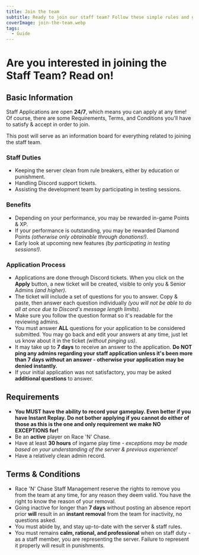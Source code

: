 ```yaml
---
title: Join the team
subtitle: Ready to join our staff team? Follow these simple rules and get started.
coverImage: join-the-team.webp
tags:
  - Guide
---
```


# Are you interested in joining the Staff Team? Read on!

## Basic Information

Staff Applications are open **24/7**, which means you can apply at any time! Of course, there are some Requirements, Terms, and Conditions you'll have to satisfy & accept in order to join. 

This post will serve as an information board for everything related to joining the staff team.

### Staff Duties
- Keeping the server clean from rule breakers, either by education or punishment.
- Handling Discord support tickets.
- Assisting the development team by participating in testing sessions.

### Benefits
- Depending on your performance, you may be rewarded in-game Points & XP.
- If your performance is outstanding, you may be rewarded Diamond Points *(otherwise only obtainable through donations!)*.
- Early look at upcoming new features *(by participating in testing sessions!)*.

### Application Process

- Applications are done through Discord tickets. When you click on the **Apply** button, a new ticket will be created, visible to only you & Senior Admins *(and higher)*.
- The ticket will include a set of questions for you to answer. Copy & paste, then answer each question individually *(you will not be able to do all at once due to Discord's message length limits)*.
- Make sure you follow the question format so it's readable for the reviewing admins.
- You must answer **ALL** questions for your application to be considered submitted. You may go back and edit your answers at any time, just let us know about it in the ticket *(without pinging us)*.
- It may take up to **7 days** to receive an answer to the application. **Do NOT ping any admins regarding your staff application unless it's been more than 7 days without an answer - otherwise your application may be denied instantly.**
- If your initial application was not satisfactory, you may be asked **additional questions** to answer.

## Requirements

- **You MUST have the ability to record your gameplay. Even better if you have Instant Replay. Do not bother applying if you cannot do either of those as this is the one and only requirement we make NO EXCEPTIONS for!** ️
- Be an **active** player on Race 'N' Chase.
- Have at least **30 hours** of ingame play time - *exceptions may be made based on your understanding of the server & previous experience!*
- Have a relatively clean admin record.

## Terms & Conditions
- Race 'N' Chase Staff Management reserve the rights to remove you from the team at any time, for any reason they deem valid. You have the right to know the reason of your removal.
- Going inactive for longer than **7 days** without posting an absence report prior **will** result in an **instant removal** from the team for inactivity, no questions asked.
- You must abide by, and stay up-to-date with the server & staff rules.
- You must remains **calm, rational, and professional** when on staff duty - as a staff member, you are representing the server. Failure to represent it properly will result in punishments.
